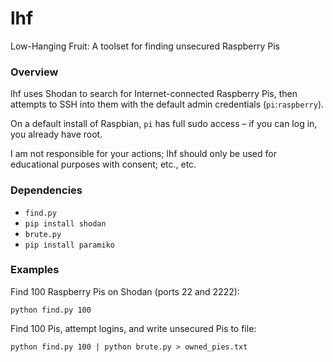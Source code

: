 # lhf

Low-Hanging Fruit: A toolset for finding unsecured Raspberry Pis

### Overview

lhf uses Shodan to search for Internet-connected Raspberry Pis, then attempts to SSH into them with the default admin credentials (`pi`:`raspberry`).

On a default install of Raspbian, `pi` has full sudo access – if you can log in, you already have root.

I am not responsible for your actions; lhf should only be used for educational purposes with consent; etc., etc.

### Dependencies
* `find.py`
 * `pip install shodan`
* `brute.py`
 * `pip install paramiko`

### Examples
Find 100 Raspberry Pis on Shodan (ports 22 and 2222):

`python find.py 100`

Find 100 Pis, attempt logins, and write unsecured Pis to file:

`python find.py 100 | python brute.py > owned_pies.txt`

